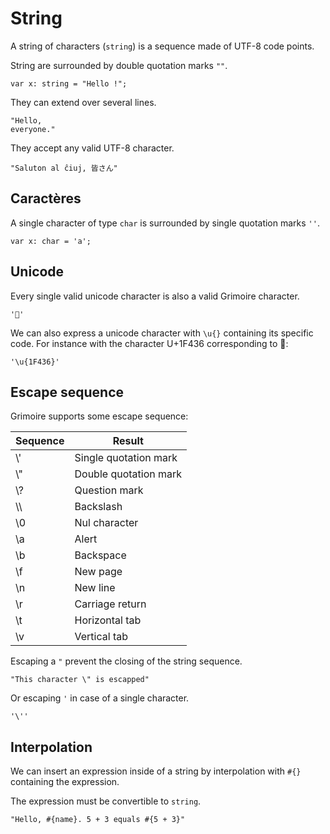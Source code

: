 # String

A string of characters (`string`) is a sequence made of UTF-8 code points.

String are surrounded by double quotation marks `""`.
```grimoire
var x: string = "Hello !";
```

They can extend over several lines.
```grimoire
"Hello,
everyone."
```

They accept any valid UTF-8 character.
```grimoire
"Saluton al ĉiuj, 皆さん"
```

## Caractères

A single character of type `char` is surrounded by single quotation marks `''`.
```grimoire
var x: char = 'a';
```

## Unicode

Every single valid unicode character is also a valid Grimoire character.
```grimoire
'🐶'
```

We can also express a unicode character with `\u{}` containing its specific code.
For instance with the character U+1F436 corresponding to 🐶:
```grimoire
'\u{1F436}'
```

## Escape sequence

Grimoire supports some escape sequence:

|Sequence|Result|
|-|-|
|\\'|Single quotation mark|
|\\"|Double quotation mark|
|\\?|Question mark|
|\\\\ |Backslash|
|\\0|Nul character|
|\\a|Alert|
|\\b|Backspace|
|\\f|New page|
|\\n|New line|
|\\r|Carriage return|
|\\t|Horizontal tab|
|\\v|Vertical tab|

Escaping a `"` prevent the closing of the string sequence.
```grimoire
"This character \" is escapped"
```
Or escaping `'` in case of a single character.
```grimoire
'\''
```

## Interpolation

We can insert an expression inside of a string by interpolation with `#{}` containing the expression.

The expression must be convertible to `string`.
```grimoire
"Hello, #{name}. 5 + 3 equals #{5 + 3}"
```